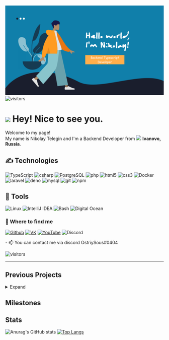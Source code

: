 [![Header](https://raw.githubusercontent.com/OstriySous-dev/OstriySous-dev/main/helloworld.png "Header")](https://github.com/OstriySous-dev) ![visitors](https://visitor-badge.laobi.icu/badge?page_id=${OstriySous-dev})

# <img src="https://emojis.slackmojis.com/emojis/images/1531849430/4246/blob-sunglasses.gif?1531849430" width="30"/> Hey! Nice to see you.


<p>Welcome to my page! </br> My name is Nikolay Telegin and I'm a Backend Developer from <img src="https://image.flaticon.com/icons/svg/197/197408.svg" width="13"/> <b>Ivanovo, Russia</b>.</p>
<h2> ✍ Technologies</h2>
<p>
  <img alt="TypeScript" src="https://img.shields.io/badge/-TypeScript-007ACC?style=flat-square&logo=typescript&logoColor=white" />
  <img alt="csharp" src="https://img.shields.io/badge/-C_Sharp-239120?style=flat-square&logo=c-sharp&logoColor=white" />
  <img alt="PostgreSQL" src="https://img.shields.io/badge/-PostgreSQL-336791?style=flat-square&logo=postgresql&logoColor=white" />
  <img alt="php" src="https://img.shields.io/badge/-PHP-777BB4?style=flat-square&logo=php&logoColor=white" />
  <img alt="html5" src="https://img.shields.io/badge/-HTML5-1572B6?style=flat-square&logo=html5&logoColor=white" />
  <img alt="css3" src="https://img.shields.io/badge/-CSS3-E34F26?style=flat-square&logo=css3&logoColor=white" />
  <img alt="Docker" src="https://img.shields.io/badge/-Docker-46a2f1?style=flat-square&logo=docker&logoColor=white" />
  <img alt="laravel" src="https://img.shields.io/badge/-Laravel-FF2D20?style=flat-square&logo=laravel&logoColor=white" />
  <img alt="deno" src="https://img.shields.io/badge/-Deno-000000?style=flat-square&logo=deno&logoColor=white" />
  <img alt="mysql" src="https://img.shields.io/badge/-MySQL-4479A1?style=flat-square&logo=mysql&logoColor=white" />
  <img alt="git" src="https://img.shields.io/badge/-Git-F05032?style=flat-square&logo=git&logoColor=white" />
  <img alt="npm" src="https://img.shields.io/badge/-NPM-CB3837?style=flat-square&logo=npm&logoColor=white" />
</p>
<h2> 🔧 Tools</h2>
<p>
  <img alt="Linux" src="https://img.shields.io/badge/OS-Linux-informational?style=flat&logo=linux&logoColor=white&color=2bbc8a" />
  <img alt="IntelliJ IDEA" src="https://img.shields.io/badge/Editor-IntelliJ_IDEA-informational?style=flat&logo=intellij-idea&logoColor=white&color=2bbc8a" />
  <img alt="Bash" src="https://img.shields.io/badge/Shell-Bash-informational?style=flat&logo=gnu-bash&logoColor=white&color=2bbc8a" />
  <img alt="Digital Ocean" src="https://img.shields.io/badge/Cloud-Digital_Ocean-informational?style=flat&logo=digitalocean&logoColor=white&color=2bbc8a" />
</p>
<h3> 👀 Where to find me</h3>
<p><a href="https://github.com/OstriySous-dev" target="_blank"><img alt="Github" src="https://img.shields.io/badge/GitHub-%2312100E.svg?&style=for-the-badge&logo=Github&logoColor=white" /></a> <a href="https://vk.com/prog97" target="_blank"><img alt="VK" src="https://img.shields.io/badge/VK-%4680C2.svg?&style=for-the-badge&logo=vk&logoColor=white" /></a> <a href="https://www.youtube.com/channel/UC93iJKa-KfDMcG61OPtcr5g" target="_blank"><img alt="YouTube" src="https://img.shields.io/badge/YouTube-%FF0000.svg?&style=for-the-badge&logo=youtube&logoColor=white" /></a> <img alt="Discord" src="https://img.shields.io/badge/OstriySous_0404-%7289DA.svg?&style=for-the-badge&logo=discord&logoColor=white" />
</p>
- 📫 You can contact me via discord OstriySous#0404

![visitors](https://visitor-badge.laobi.icu/badge?page_id=${OstriySous-dev})

____

## Previous Projects
<details>
  <summary>Expand</summary>

  It will be filled in the near future!
</details>

## Milestones


## Stats
![Anurag's GitHub stats](https://github-readme-stats.vercel.app/api?username=ostriysous-dev&show_icons=true&theme=cobalt) [![Top Langs](https://github-readme-stats.vercel.app/api/top-langs/?username=ostriysous-dev)](https://github.com/anuraghazra/github-readme-stats)
